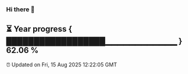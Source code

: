 ### Hi there 👋
⏳ Year progress { ██████████████████▁▁▁▁▁▁▁▁▁▁▁▁ } 62.06 %
---
⏰ Updated on Fri, 15 Aug 2025 12:22:05 GMT

